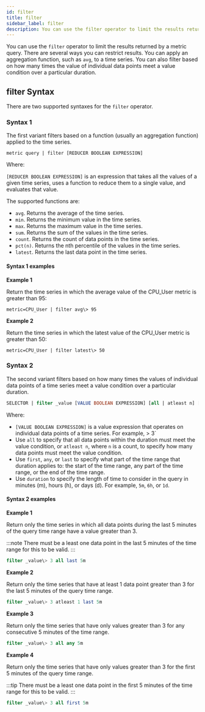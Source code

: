 ```yaml
---
id: filter
title: filter
sidebar_label: filter
description: You can use the filter operator to limit the results returned by a metric query.
---
```


You can use the `filter` operator to limit the results returned by a metric query. There are several ways you can restrict results. You can apply an aggregation function, such as `avg`, to a time series. You can also filter based on how many times the value of individual data points meet a value condition over a particular duration.

## filter Syntax

There are two supported syntaxes for the `filter` operator.

### Syntax 1

The first variant filters based on a function (usually an aggregation function) applied to the time series.

`metric query | filter [REDUCER BOOLEAN EXPRESSION]`

Where:

`[REDUCER BOOLEAN EXPRESSION]` is an expression that takes all the values of a given time series, uses a function to reduce them to a single value, and evaluates that value. 

The supported functions are:

* `avg`. Returns the average of the time series.
* `min`. Returns the minimum value in the time series.
* `max`. Returns the maximum value in the time series.
* `sum`. Returns the sum of the values in the time series.
* `count`. Returns the count of data points in the time series.
* `pct(n)`. Returns the nth percentile of the values in the time series.
* `latest`. Returns the last data point in the time series.

#### Syntax 1 examples

**Example 1**

Return the time series in which the average value of the CPU_User metric is greater than 95:

`metric=CPU_User | filter avg\> 95`

**Example 2**

Return the time series in which the latest value of the CPU_User metric is greater than 50:

`metric=CPU_User | filter latest\> 50`

### Syntax 2

The second variant filters based on how many times the values of individual data points of a time series meet a value condition over a particular duration.

```sql
SELECTOR | filter _value [VALUE BOOLEAN EXPRESSION] [all | atleast n] [first | any | last] [duration]
```

Where:

* `[VALUE BOOLEAN EXPRESSION]` is a value expression that operates on individual data points of a time series. For example, \> 3`
* Use `all` to specify that all data points within the duration must meet the value condition, or `atleast n`, where `n` is a count, to specify how many data points must meet the value condition.
* Use `first`, `any`, or `last` to specify what part of the time range that duration applies to: the start of the time range, any part of the time range, or the end of the time range.
* Use `duration` to specify the length of time to consider in the query in minutes (m), hours (h), or days (d). For example, `5m`, `6h`, or `1d`.

#### Syntax 2 examples

**Example 1**

Return only the time series in which all data points during the last 5 minutes of the query time range have a value greater than 3. 

:::note
There must be a least one data point in the last 5 minutes of the time range for this to be valid.
:::

```sql
filter _value\> 3 all last 5m
```

**Example 2**

Return only the time series that have at least 1 data point greater than 3 for the last 5 minutes of the query time range. 

```sql
filter _value\> 3 atleast 1 last 5m
```

**Example 3**

Return only the time series that have only values greater than 3 for any consecutive 5 minutes of the time range.

```sql
filter _value\> 3 all any 5m
```

**Example 4**

Return only the time series that have only values greater than 3 for the first 5 minutes of the query time range. 

:::tip
There must be a least one data point in the first 5 minutes of the time range for this to be valid.
:::

```sql
filter _value\> 3 all first 5m
```  
 
